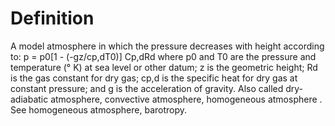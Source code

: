 # Definition

A model atmosphere in which the pressure decreases with height according
to: p = p0\[1 - (-gz/cp,dT0)\] Cp,dRd where p0 and T0 are the pressure
and temperature (° K) at sea level or other datum; z is the geometric
height; Rd is the gas constant for dry gas; cp,d is the specific heat
for dry gas at constant pressure; and g is the acceleration of gravity.
Also called dry-adiabatic atmosphere, convective atmosphere, homogeneous
atmosphere . See homogeneous atmosphere, barotropy.
